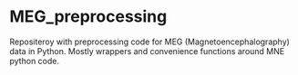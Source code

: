 # MEG_preprocessing
Repositeroy with preprocessing code for MEG (Magnetoencephalography) data in Python. Mostly wrappers and convenience functions around MNE python code.
